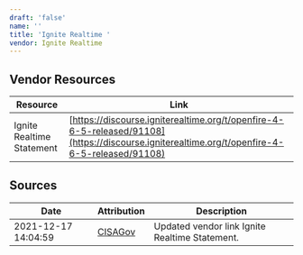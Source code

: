 ```yaml
---
draft: 'false'
name: ''
title: 'Ignite Realtime '
vendor: Ignite Realtime
---
```


## Vendor Resources
| Resource | Link |
| --- | --- |
| Ignite Realtime Statement | [https://discourse.igniterealtime.org/t/openfire-4-6-5-released/91108](https://discourse.igniterealtime.org/t/openfire-4-6-5-released/91108) |



## Sources
| Date | Attribution | Description |
| --- | --- | --- |
| 2021-12-17 14:04:59 | [CISAGov](https://raw.githubusercontent.com/cisagov/log4j-affected-db/develop/README.md) | Updated vendor link Ignite Realtime Statement.  |
